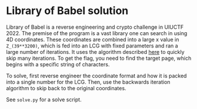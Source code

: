 # Library of Babel solution

Library of Babel is a reverse engineering and crypto challenge in UIUCTF 2022.
The premise of the program is a vast library one can search in using 4D
coordinates. These coordinates are combined into a large x value in
`Z_(39**3200)`, which is fed into an LCG with fixed parameters and ran a large
number of iterations. It uses the algorithm described [here][lcg-algo] to
quickly skip many iterations. To get the flag, you need to find the target page,
which begins with a specific string of characters.

To solve, first reverse engineer the coordinate format and how it is packed into
a single number for the LCG. Then, use the backwards iteration algorithm to skip
back to the original coordinates.

See `solve.py` for a solve script.

[lcg-algo]: https://www.nayuki.io/page/fast-skipping-in-a-linear-congruential-generator
